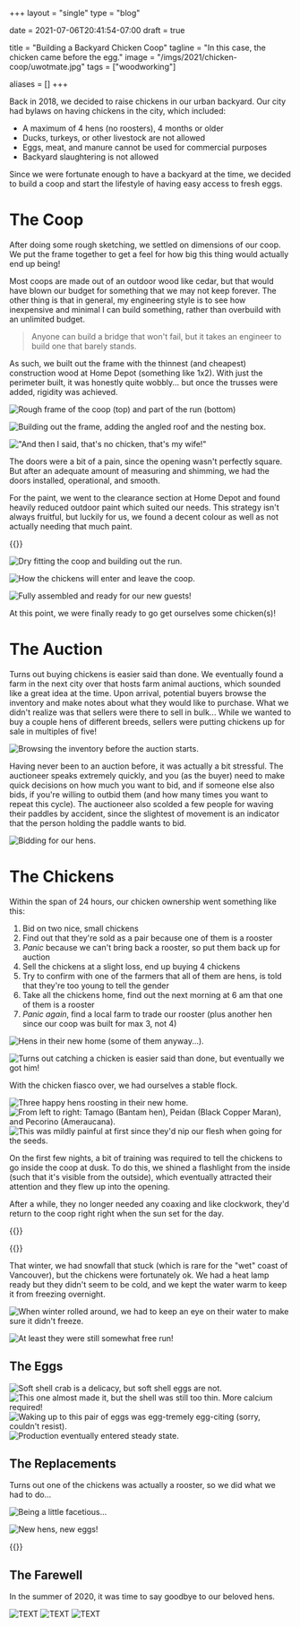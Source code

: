+++
layout =    "single"
type =      "blog"

date =      2021-07-06T20:41:54-07:00
draft =     true

title =     "Building a Backyard Chicken Coop"
tagline =   "In this case, the chicken came before the egg."
image =     "/imgs/2021/chicken-coop/uwotmate.jpg"
tags =      ["woodworking"]

aliases =   []
+++

Back in 2018, we decided to raise chickens in our urban backyard. Our city had bylaws on having chickens in the city, which included:

- A maximum of 4 hens (no roosters), 4 months or older
- Ducks, turkeys, or other livestock are not allowed
- Eggs, meat, and manure cannot be used for commercial purposes
- Backyard slaughtering is not allowed

Since we were fortunate enough to have a backyard at the time, we decided to build a coop and start the lifestyle of having easy access to fresh eggs.

# The Coop

After doing some rough sketching, we settled on dimensions of our coop. We put the frame together to get a feel for how big this thing would actually end up being!

Most coops are made out of an outdoor wood like cedar, but that would have blown our budget for something that we may not keep forever. The other thing is that in general, my engineering style is to see how inexpensive and minimal I can build something, rather than overbuild with an unlimited budget.

> Anyone can build a bridge that won't fail, but it takes an engineer to build one that barely stands.

As such, we built out the frame with the thinnest (and cheapest) construction wood at Home Depot (something like 1x2). With just the perimeter built, it was honestly quite wobbly... but once the trusses were added, rigidity was achieved.

![Rough frame of the coop (top) and part of the run (bottom)](/imgs/2021/chicken-coop/build1.jpg)

![Building out the frame, adding the angled roof and the nesting box.](/imgs/2021/chicken-coop/build2.jpg)

!["And then I said, that's no chicken, that's my wife!"](/imgs/2021/chicken-coop/build6.jpg)

The doors were a bit of a pain, since the opening wasn't perfectly square. But after an adequate amount of measuring and shimming, we had the doors installed, operational, and smooth.

For the paint, we went to the clearance section at Home Depot and found heavily reduced outdoor paint which suited our needs. This strategy isn't always fruitful, but luckily for us, we found a decent colour as well as not actually needing that much paint.

{{<loop-vid caption="Sturdy enough for me, sturdy enough for chickens." src="/imgs/2021/chicken-coop/coopdoor.mp4">}}

![Dry fitting the coop and building out the run.](/imgs/2021/chicken-coop/build4.jpg)

![How the chickens will enter and leave the coop.](/imgs/2021/chicken-coop/build5.jpg)

![Fully assembled and ready for our new guests!](/imgs/2021/chicken-coop/coop.jpg)

At this point, we were finally ready to go get ourselves some chicken(s)!

# The Auction

Turns out buying chickens is easier said than done. We eventually found a farm in the next city over that hosts farm animal auctions, which sounded like a great idea at the time. Upon arrival, potential buyers browse the inventory and make notes about what they would like to purchase. What we didn't realize was that sellers were there to sell in bulk... While we wanted to buy a couple hens of different breeds, sellers were putting chickens up for sale in multiples of five!

![Browsing the inventory before the auction starts.](/imgs/2021/chicken-coop/auction1.jpg)

Having never been to an auction before, it was actually a bit stressful. The auctioneer speaks extremely quickly, and you (as the buyer) need to make quick decisions on how much you want to bid, and if someone else also bids, if you're willing to outbid them (and how many times you want to repeat this cycle). The auctioneer also scolded a few people for waving their paddles by accident, since the slightest of movement is an indicator that the person holding the paddle wants to bid.

![Bidding for our hens.](/imgs/2021/chicken-coop/auction2.jpg)

# The Chickens

Within the span of 24 hours, our chicken ownership went something like this:

1. Bid on two nice, small chickens
2. Find out that they're sold as a pair because one of them is a rooster
3. *Panic* because we can't bring back a rooster, so put them back up for auction
4. Sell the chickens at a slight loss, end up buying 4 chickens
5. Try to confirm with one of the farmers that all of them are hens, is told that they're too young to tell the gender
6. Take all the chickens home, find out the next morning at 6 am that one of them is a rooster
7. *Panic again*, find a local farm to trade our rooster (plus another hen since our coop was built for max 3, not 4)

![Hens in their new home (some of them anyway...).](/imgs/2021/chicken-coop/chickens5.jpg)

![Turns out catching a chicken is easier said than done, but eventually we got him!](/imgs/2021/chicken-coop/rooster.jpg)

With the chicken fiasco over, we had ourselves a stable flock.

![Three happy hens roosting in their new home.](/imgs/2021/chicken-coop/chickens1.jpg)
![From left to right: Tamago (Bantam hen), Peidan (Black Copper Maran), and Pecorino (Ameraucana).](/imgs/2021/chicken-coop/chickens2.jpg)
![This was mildly painful at first since they'd nip our flesh when going for the seeds.](/imgs/2021/chicken-coop/feeding.jpg)

On the first few nights, a bit of training was required to tell the chickens to go inside the coop at dusk. To do this, we shined a flashlight from the inside (such that it's visible from the outside), which eventually attracted their attention and they flew up into the opening.

After a while, they no longer needed any coaxing and like clockwork, they'd return to the coop right right when the sun set for the day.

{{<loop-vid caption="Hens entering the coop at sunset..." src="/imgs/2021/chicken-coop/chicken-night.mp4">}}

{{<loop-vid caption="... And exiting at sunrise." src="/imgs/2021/chicken-coop/chicken-morning.mp4">}}

That winter, we had snowfall that stuck (which is rare for the "wet" coast of Vancouver), but the chickens were fortunately ok. We had a heat lamp ready but they didn't seem to be cold, and we kept the water warm to keep it from freezing overnight.

![When winter rolled around, we had to keep an eye on their water to make sure it didn't freeze.](/imgs/2021/chicken-coop/winter1.jpg)

![At least they were still somewhat free run!](/imgs/2021/chicken-coop/winter2.jpg)

## The Eggs

![Soft shell crab is a delicacy, but soft shell eggs are not.](/imgs/2021/chicken-coop/eggerror1.jpg)
![This one almost made it, but the shell was still too thin. More calcium required!](/imgs/2021/chicken-coop/eggerror2.jpg)
![Waking up to this pair of eggs was egg-tremely egg-citing (sorry, couldn't resist).](/imgs/2021/chicken-coop/eggs1.jpg)
![Production eventually entered steady state.](/imgs/2021/chicken-coop/eggs3.jpg)

## The Replacements

Turns out one of the chickens was actually a rooster, so we did what we had to do...

![Being a little facetious...](/imgs/2021/chicken-coop/bbq.jpg)

![New hens, new eggs!](/imgs/2021/chicken-coop/chickens3.jpg)

{{<loop-vid caption="Our puppy was very inquisitive about our new chickens." src="/imgs/2021/chicken-coop/chicken-dog.mp4">}}

## The Farewell

In the summer of 2020, it was time to say goodbye to our beloved hens.

![TEXT](/imgs/2021/chicken-coop/goodbye1.jpg)
![TEXT](/imgs/2021/chicken-coop/goodbye2.jpg)
![TEXT](/imgs/2021/chicken-coop/crashpad.jpg)
